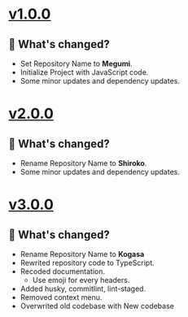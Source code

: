 # [v1.0.0](https://github.com/gifaldyazkaa/kogasa-dscbot/releases/tag/v1.0.0)

## 🤔 What's changed?

- Set Repository Name to **Megumi**.
- Initialize Project with JavaScript code.
- Some minor updates and dependency updates.

# [v2.0.0](https://github.com/gifaldyazkaa/kogasa-dscbot/releases/tag/v2.0.0)

## 🤔 What's changed?

- Rename Repository Name to **Shiroko**.
- Some minor updates and dependency updates.

# [v3.0.0](https://github.com/gifaldyazkaa/kogasa-dscbot/releases/tag/v3.0.0)

## 🤔 What's changed?

- Rename Repository Name to **Kogasa**
- Rewrited repository code to TypeScript.
- Recoded documentation.
  - Use emoji for every headers.
- Added husky, commitlint, lint-staged.
- Removed context menu.
- Overwrited old codebase with New codebase

